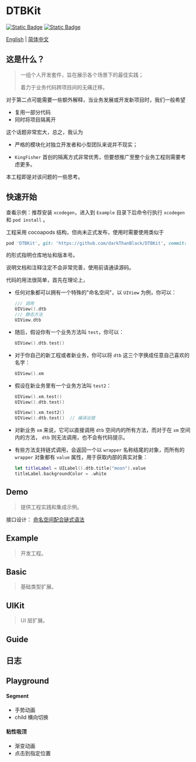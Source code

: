 # DTBKit


 [![Static Badge](https://img.shields.io/badge/iOS-Swift-green)]() [![Static Badge](https://img.shields.io/badge/Cocoapods-1.12.1-green)]()



[English](https://github.com/darkThanBlack/DTBKit/blob/main/README.md) |  [简体中文](https://github.com/darkThanBlack/DTBKit/README.zh-CN.md)



## 这是什么？

> 一组个人开发套件，旨在展示各个场景下的最佳实践；
>
> 着力于业务代码跨项目间的无痛迁移。



对于第二点可能需要一些额外解释，当业务发展或开发新项目时，我们一般希望

* 复用一部分代码
* 同时将项目隔离开

这个话题非常宏大，总之，我认为

* 严格的模块化对独立开发者和小型团队来说并不现实；

*  ``KingFisher`` 首创的隔离方式非常优秀，但要想推广至整个业务工程则需要考虑更多。

本工程即是对该问题的一些思考。



## 快速开始

查看示例：推荐安装 ``xcodegen``，进入到 ``Example`` 目录下后命令行执行 ``xcodegen`` 和 ``pod install`` 。

工程采用 cocoapods 结构，但尚未正式发布，使用时需要使用类似于

```ruby
pod 'DTBKit', git: 'https://github.com/darkThanBlack/DTBKit', commit: 'dd3acb'
```

的形式指明仓库地址和版本号。

说明文档和注释注定不会非常完善，使用前请通读源码。



代码的用法很简单，首先在理论上，

* 任何对象都可以拥有一个特殊的"命名空间"，以 ``UIView`` 为例，你可以：

    ```swift
    /// 调用
    UIView().dtb
    /// 静态方法
    UIView.dtb
    ```

* 随后，假设你有一个业务方法叫 ``test``，你可以：

    ```swift
    UIView().dtb.test()
    ```

* 对于你自己的新工程或者新业务，你可以将 ``dtb`` 这三个字换成任意自己喜欢的名字：

    ```swift
    UIView().xm
    ```

* 假设在新业务里有一个业务方法叫 ``test2``：

    ```swift
    UIView().xm.test()
    UIView().dtb.test()
    
    UIView().xm.test2()
    UIView().dtb.test()  // 编译出错
    ```

* 对新业务 ``xm`` 来说，它可以直接调用 ``dtb`` 空间内的所有方法，而对于在 ``xm`` 空间内的方法， ``dtb`` 则无法调用，也不会有代码提示。

* 有些方法支持链式调用，会返回一个以 ``wrapper`` 名称结尾的对象，而所有的 ``wrapper`` 对象都有 ``value`` 属性，用于获取内部的真实对象：

    ```swift
    let titleLabel = UILabel().dtb.title("moon").value
    titleLabel.backgroundColor = .white
    ```



## Demo

> 提供工程实践和集成示例。

接口设计： [命名空间配合链式语法](https://darkthanblack.github.io/blogs/06-bp-namespace/)



## Example

> 开发工程。



## Basic

> 基础类型扩展。



## UIKit

> UI 层扩展。



## Guide









## 日志





## Playground



#### Segment

* 手势动画
* child 横向切换



#### 粘性吸顶

* 渐变动画
* 点击到指定位置
